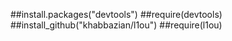 ##install.packages("devtools")
##require(devtools)
##install_github("khabbazian/l1ou")
##require(l1ou)
